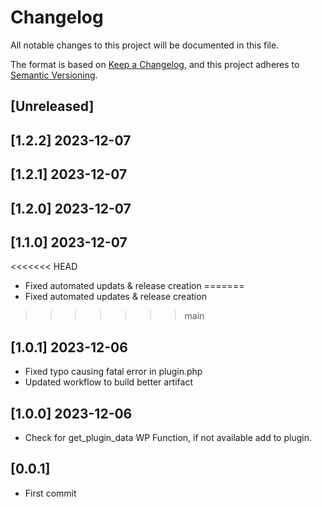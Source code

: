 # Changelog
All notable changes to this project will be documented in this file.

The format is based on [Keep a Changelog](https://keepachangelog.com/en/1.0.0/),
and this project adheres to [Semantic Versioning](https://semver.org/spec/v2.0.0.html).

## [Unreleased]

## [1.2.2] 2023-12-07 

## [1.2.1] 2023-12-07 

## [1.2.0] 2023-12-07 

## [1.1.0] 2023-12-07 

<<<<<<< HEAD
- Fixed automated updats & release creation
=======
- Fixed automated updates & release creation
>>>>>>> main

## [1.0.1] 2023-12-06

- Fixed typo causing fatal error in plugin.php
- Updated workflow to build better artifact
  
## [1.0.0] 2023-12-06

- Check for get_plugin_data WP Function, if not available add to plugin.

## [0.0.1]

- First commit
